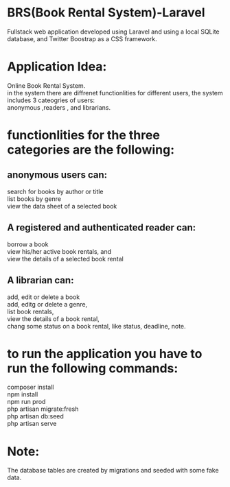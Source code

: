 # BRS(Book Rental System)-Laravel
Fullstack web application developed using Laravel and using a local SQLite database, and Twitter Boostrap as a CSS framework.

# Application Idea:
Online Book Rental System.\
in the system there are diffrenet functionlities for different users, the system includes 3 cateogries of users: \
anonymous ,readers , and librarians.

# functionlities for the three categories are the following:

## anonymous users can:
search for books by author or title \
list books by genre\
view the data sheet of a selected book
## A registered and authenticated reader can:
borrow a book\
view his/her active book rentals, and\
view the details of a selected book rental
## A librarian can:
add, edit or delete a book\
add, editg or delete a genre,\
list book rentals,\
view the details of a book rental,\
chang some status on a book rental, like status, deadline, note.

# to run the application you have to run the following commands:
composer install\
npm install\
npm run prod\
php artisan migrate:fresh\
php artisan db:seed\
php artisan serve


# Note:
The database tables are created by migrations and seeded with some fake data.
